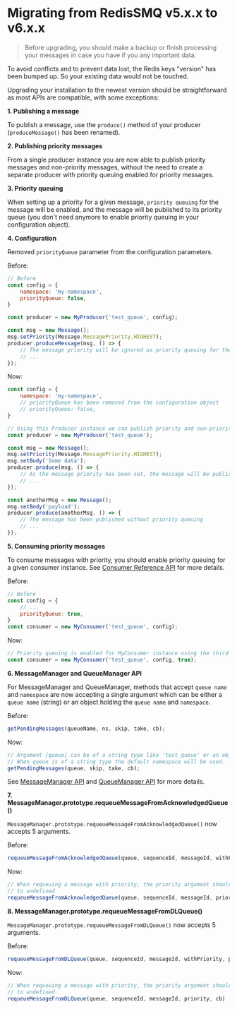 # Migrating from RedisSMQ v5.x.x to v6.x.x

> Before upgrading, you should make a backup or finish processing your messages in case you have if you any important data.

To avoid conflicts and to prevent data lost, the Redis keys "version" has been bumped up. So your existing 
data would not be touched.

Upgrading your installation to the newest version should be straightforward as most APIs are compatible, with some
exceptions:


**1. Publishing a message**

To publish a message, use the `produce()` method of your producer (`produceMessage()` has been renamed).

**2. Publishing priority messages**

From a single producer instance you are now able to publish priority messages and non-priority messages, without the
need to create a separate producer with priority queuing enabled for priority messages.

**3. Priority queuing**

When setting up a priority for a given message, `priority queuing` for the message will be
enabled, and the message will be published to its priority queue (you don't need anymore to enable priority queuing in
your configuration object).

**4. Configuration**

Removed `priorityQueue` parameter from the configuration parameters.

Before: 

```javascript
// Before
const config = {
    namespace: 'my-namespace',
    priorityQueue: false,
}

const producer = new MyProducer('test_queue', config);

const msg = new Message();
msg.setPriority(Message.MessagePriority.HIGHEST);
producer.produceMessage(msg, () => {
    // The message priority will be ignored as priority queuing for the given producer is not enabled.
    // ...
});
```

Now:

```javascript
const config = {
    namespace: 'my-namespace',
    // priorityQueue has been removed from the configuration object
    // priorityQueue: false, 
}

// Using this Producer instance we can publish priority and non-priority messages
const producer = new MyProducer('test_queue');

const msg = new Message();
msg.setPriority(Message.MessagePriority.HIGHEST);
msg.setBody('Some data');
producer.produce(msg, () => {
    // As the message priority has been set, the message will be published using priority queuing
    // ...
});

const anotherMsg = new Message();
msg.setBody('payload');
producer.produce(anotherMsg, () => {
    // The message has been published without priority queuing 
    // ...
});
```

**5. Consuming priority messages**

To consume messages with priority, you should enable priority queuing for a given consumer instance.
See [Consumer Reference API](/docs/api/consumer.md#consumerprototypeconstructor) for more details.

Before:

```javascript
// Before
const config = {
    // ...
    priorityQueue: true,
}
const consumer = new MyConsumer('test_queue', config);
```

Now:

```javascript
// Priority queuing is enabled for MyConsumer instance using the third constructor argument
const consumer = new MyConsumer('test_queue', config, true);
```

**6. MessageManager and QueueManager API**

For MessageManager and QueueManager, methods that accept `queue name` and `namespace` are now accepting a
single argument which can be either a `queue name` (string) or an object holding the `queue name` and `namespace`.

Before:

```javascript
getPendingMessages(queueName, ns, skip, take, cb);
```

Now:

```javascript
// Argument [queue] can be of a string type like 'test_queue' or an object like { name: 'test_queue', ns: 'testing' } 
// When queue is of a string type the default namespace will be used.
getPendingMessages(queue, skip, take, cb);
```

See [MessageManager API](/docs/api/message-manager.md) and [QueueManager API](/docs/api/queue-manager.md) for more details.

**7. MessageManager.prototype.requeueMessageFromAcknowledgedQueue()**

`MessageManager.prototype.requeueMessageFromAcknowledgedQueue()` now accepts 5 arguments.

Before:

```javascript
requeueMessageFromAcknowledgedQueue(queue, sequenceId, messageId, withPriority, priority, cb)
```

Now:

```javascript
// When requeuing a message with priority, the priority argument should not be empty. Otherwise, set its value 
// to undefined.
requeueMessageFromAcknowledgedQueue(queue, sequenceId, messageId, priority, cb)
```

**8. MessageManager.prototype.requeueMessageFromDLQueue()**

`MessageManager.prototype.requeueMessageFromDLQueue()` now accepts 5 arguments.

Before:

```javascript
requeueMessageFromDLQueue(queue, sequenceId, messageId, withPriority, priority, cb)
```

Now:

```javascript
// When requeuing a message with priority, the priority argument should not be empty. Otherwise, set its value 
// to undefined.
requeueMessageFromDLQueue(queue, sequenceId, messageId, priority, cb)
```